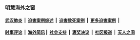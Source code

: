 
### 明慧海外之窗

####  [武汉肺炎](indexes/365.md?t=06192101) &nbsp;|&nbsp;  [迫害案例综述](indexes/328.md?t=06192101) &nbsp;|&nbsp; [迫害致死案例](indexes/277.md?t=06192101)  &nbsp;|&nbsp; [更多迫害案例](indexes/81.md?t=06192101)  &nbsp;|&nbsp; 
####  [时事评论](indexes/19.md?t=06192101) &nbsp;|&nbsp; [海外简讯](indexes/245.md?t=06192101)&nbsp;|&nbsp;  [社会支持](indexes/140.md?t=06192101) &nbsp;|&nbsp; [褒奖决议](indexes/282.md?t=06192101) &nbsp;|&nbsp; [社区报道](indexes/91.md?t=06192101)  &nbsp;|&nbsp; [天人之间](indexes/78.md?t=06192101) 

